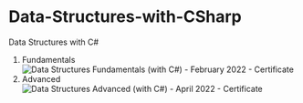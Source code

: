 # Data-Structures-with-CSharp
Data Structures with C#
01. Fundamentals
![Data Structures Fundamentals (with C#) - February 2022 - Certificate](https://user-images.githubusercontent.com/87384771/235505516-1e87ac5a-c7bb-422f-ac94-a1a7b3ff5f96.jpeg)
02. Advanced
![Data Structures Advanced (with C#) - April 2022 - Certificate](https://user-images.githubusercontent.com/87384771/235505545-da91b22e-72e7-4cb8-81b1-3e0e9d79128e.jpeg)
